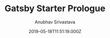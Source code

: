 ---
title: Gatsby Starter Prologue
github: https://github.com/anubhavsrivastava/gatsby-starter-prologue
demo: https://anubhavsrivastava.github.io/gatsby-starter-prologue/
author: Anubhav Srivastava
ssg:
  - Gatsby
cms:
  - Markdown
date: 2019-05-18T11:51:19.000Z
description: Gatsby.js V2 starter template based on readonly by HTML5 UP
draft: false
publish_date: '2019-05-18T11:51:19Z'
update_date: '2022-01-13T09:39:47Z'
github_star: 24
github_fork: 11
---